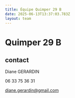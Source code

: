 ```yaml
---
title: Équipe Quimper 29 B
date: 2025-06-13T13:37:03.783Z
layout: team
---
```


# Quimper 29 B



## contact 

Diane GERARDIN

06 33 75 36 31

diane.gerardin@gmail.com


